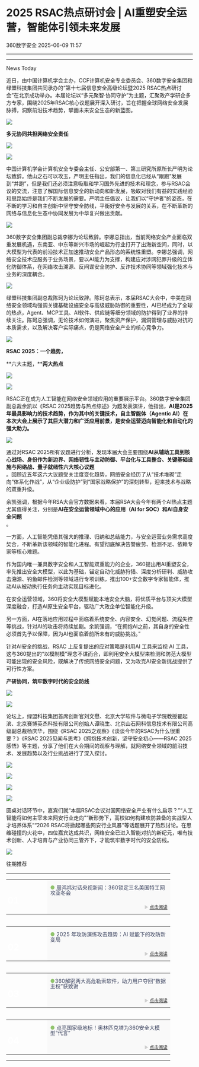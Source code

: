 #  2025 RSAC热点研讨会 | AI重塑安全运营，智能体引领未来发展  
 360数字安全   2025-06-09 11:57  
  
****  
****  
News Today  
  
  
近日，由中国计算机学会主办，CCF计算机安全专业委员会、360数字安全集团和绿盟科技集团共同承办的“第十七届信息安全高级论坛暨2025 RSAC热点研讨会”在北京成功举办。本届论坛以“多元聚智·协同守护”为主题，汇聚政产学研企多方专家，围绕2025年RSAC核心议题展开深入研讨，旨在把握全球网络安全发展脉搏，洞察前沿技术趋势，擘画未来安全生态的新蓝图。  
  
  
![](https://mmbiz.qpic.cn/sz_mmbiz_jpg/pLEuriaaPnU1Rc10xfTRlZ1FDwjZHFicokI5UlynvMicKXVbesU0jhUkY7f8cBQ28jhEtbY8t41BCiadS0jPicfzF2w/640?wx_fmt=jpeg&from=appmsg "")  
  
  
  
**多元协同共担网络安全责任**  
  
![](https://mmbiz.qpic.cn/sz_mmbiz_png/pLEuriaaPnU1Rc10xfTRlZ1FDwjZHFicokphXuvgicwpREGAjThQT0bMibu9bu6uDvbedPhlaucWm0wFxY7UzqZpDQ/640?wx_fmt=png&from=appmsg "")  
  
![](https://mmbiz.qpic.cn/sz_mmbiz_png/pLEuriaaPnU1Rc10xfTRlZ1FDwjZHFicokYh2TfZVP4eufa955UTudAkC1Qib8NaAwlibtJodIhFBibSy8EpAib6odLQ/640?wx_fmt=png&from=appmsg "")  
  
  
  
中国计算机学会计算机安全专委会主任、公安部第一、第三研究所原所长严明为论坛致辞。他山之石可以攻玉，严明主任指出，我们的信息化已经从“跟跑”发展到“并跑”，但是我们还必须注意吸取和学习国外先进的技术和理念，参与RSAC会议的交流，注意了解国际信息安全的新动向和新发展，吸取对我们有益的实践经验和思路始终是我们不断发展的需要。严明主任倡议，让我们以“守护者”的姿态，在不断的学习和自主创新中坚守安全防线，平衡好安全与发展的关系，在不断革新的网络与信息化生态中协同发展为中华复兴做出贡献。  
  
  
![](https://mmbiz.qpic.cn/sz_mmbiz_png/pLEuriaaPnU1Rc10xfTRlZ1FDwjZHFicokfhDrQbKm5B5ZxqpHIicLNYzhDGibagdtpQvtJS9boT4qQ1FzicddicDAAA/640?wx_fmt=png&from=appmsg "")  
  
  
360数字安全集团副总裁李娜为论坛致辞。李娜总指出，当前网络安全产业面临双重发展机遇，东南亚、中东等新兴市场的崛起为行业打开了出海新空间，同时，以大模型为代表的前沿技术正加速推动安全产品形态的系统性重塑。李娜总强调，网络安全技术应服务于业务场景，要以AI能力为支撑，构建应对涉网犯罪升级的立体化防御体系，在网络攻击溯源、反间谍安全防护、反诈技术协同等领域强化技术与业务的深度耦合。  
  
  
![](https://mmbiz.qpic.cn/sz_mmbiz_png/pLEuriaaPnU1Rc10xfTRlZ1FDwjZHFicokeje5FDqlruMdCUxXicuudgOjicubY90ddt2411uOjBytnEJQSBX2JSDg/640?wx_fmt=png&from=appmsg "")  
  
  
绿盟科技集团副总裁陈珂为论坛致辞。陈珂总表示，本届RSAC大会中，中美在网络安全领域均强调关键基础设施安全与高级威胁防御的重要性，AI已经成为了全球的热点，Agent、MCP工具、AI软件、供应链等细分领域的防护得到了业界的持续关注。陈珂总强调，无论技术如何演进，聚焦资产保护，漏洞管理与威胁对抗的本质需求，以及解决客户实际痛点，仍是网络安全产业的核心竞争力。  
  
  
![](https://mmbiz.qpic.cn/sz_mmbiz_png/pLEuriaaPnU1Rc10xfTRlZ1FDwjZHFicokMDVGaKsUeVYFv70XnHZNVNLt5b2qucQDsCclWsMAKY6ymyfn7m6qeA/640?wx_fmt=png&from=appmsg "")  
  
  
**RSAC 2025：一个趋势，**  
  
**六大主题，****两大热点**  
  
![](https://mmbiz.qpic.cn/sz_mmbiz_png/pLEuriaaPnU1Rc10xfTRlZ1FDwjZHFicokphXuvgicwpREGAjThQT0bMibu9bu6uDvbedPhlaucWm0wFxY7UzqZpDQ/640?wx_fmt=png&from=appmsg "")  
  
![](https://mmbiz.qpic.cn/sz_mmbiz_png/pLEuriaaPnU1Rc10xfTRlZ1FDwjZHFicokYh2TfZVP4eufa955UTudAkC1Qib8NaAwlibtJodIhFBibSy8EpAib6odLQ/640?wx_fmt=png&from=appmsg "")  
  
  
  
RSAC正在成为人工智能在网络安全领域应用的重要展示平台。360数字安全集团副总裁余凯以《RSAC 2025趋势与热点综述》为题发表演讲，他指出，**AI是2025年最具影响力的技术趋势，作为其中的关键技术，自主智能体（Agentic AI）在本次大会上展示了其巨大潜力和广泛应用前景，是安全运营迈向智能化和自动化的强大助力。**  
  
  
![](https://mmbiz.qpic.cn/sz_mmbiz_png/pLEuriaaPnU1Rc10xfTRlZ1FDwjZHFicokWvn3nxic8mbic0cibUcrJZcfsWtfhk01IyHP8sCn4iaEESqfqxPxOxVoPQ/640?wx_fmt=png&from=appmsg "")  
  
  
  
通过对RSAC 2025所有议题进行分析，发现本届大会主要围绕**AI从辅助工具到核心战场、身份作为新边界、网络韧性与主动防御、平台化与工具整合、关键基础设施与网络战、量子就绪性六大核心议题**  
。回顾近五年这六大议题受关注度变化趋势，网络安全经历了从“技术堆砌”走向“体系化作战”，从“企业级防护”到“国家战略保护”的深刻转型，迎来技术与战略的双重升级。  
  
  
余凯强调，根据今年RSA大会官方数据来看，本届RSA大会今年有两个AI热点主题尤其值得关注，分别是**AI在安全运营领域中心的应用（AI for SOC）和AI自身安全问题**  
。  
  
  
  
  
  
一方面，人工智能凭借其强大的推理、归纳和总结能力，与安全运营业务需求高度契合，不断革新该领域的智能化进程。有望彻底解决告警疲劳、检测不足、依赖专家等核心难题。  
  
  
作为国内唯一兼具数字安全和人工智能双重能力的企业，360提出用AI重塑安全，率先推出安全大模型，以此为基础，锚定自动化威胁狩猎、深度分析研判、威胁攻击溯源、钓鱼邮件检测等领域进行专项训练，推出100+安全数字专家智能体，推动AI从被动执行任务向主动实现目标进化。  
  
  
在安全运营领域，360将安全大模型赋能本地安全大脑，将优质平台与顶尖大模型深度融合，打造AI原生安全平台，驱动广大政企单位智能化升级。  
  
  
  
  
  
另一方面，AI在落地应用过程中面临着系统安全、内容安全、幻觉问题、流程失控等挑战，针对AI的攻击将持续加剧。余凯强调，“在拥抱AI之前，其自身的安全性必须首先予以保障，因为AI也面临着前所未有的威胁挑战。”   
  
  
针对AI安全的挑战，RSAC 上反复提出的应对策略是利用AI 工具来监视 AI 工具，这与360提出的“以模制模”理念不谋而合，即利用安全大模型来检测和防范大模型可能出现的安全风险，既解决了传统网络安全问题，又为攻克AI安全新挑战提供了可行性方案。  
  
  
**产研协同，筑牢数字时代的安全防线**  
  
![](https://mmbiz.qpic.cn/sz_mmbiz_png/pLEuriaaPnU1Rc10xfTRlZ1FDwjZHFicokphXuvgicwpREGAjThQT0bMibu9bu6uDvbedPhlaucWm0wFxY7UzqZpDQ/640?wx_fmt=png&from=appmsg "")  
  
![](https://mmbiz.qpic.cn/sz_mmbiz_png/pLEuriaaPnU1Rc10xfTRlZ1FDwjZHFicokYh2TfZVP4eufa955UTudAkC1Qib8NaAwlibtJodIhFBibSy8EpAib6odLQ/640?wx_fmt=png&from=appmsg "")  
  
  
  
论坛上，绿盟科技集团首席创新官刘文懋、北京大学软件与微电子学院教授翟起滨、北京赛博英杰科技有限公司创始人谭晓生、北京山石网科信息技术有限公司高级副总裁杨庆华，围绕《RSAC 2025之观察》《谈谈今年的RSAC为什么很重要？》《RSAC 2025见闻与思考》《拥抱技术创新，坚守安全初心——RSAC 2025感悟》等主题，分享了他们在大会期间的观察与理解，就网络安全领域的前沿技术、发展趋势以及行业挑战进行了深入探讨。  
  
  
![](https://mmbiz.qpic.cn/sz_mmbiz_png/pLEuriaaPnU1Rc10xfTRlZ1FDwjZHFicokScXGIrELYZLxlZmGDPEwzGCLgg0NnoPKICkGA6RugRXyRfKPj2U8UA/640?wx_fmt=png&from=appmsg "")  
  
  
![](https://mmbiz.qpic.cn/sz_mmbiz_png/pLEuriaaPnU1Rc10xfTRlZ1FDwjZHFicokDK3JXrPf082y5qC86kk7ZGiboBJL3Sc96iaVSGy4Q0yRF48SMdv0yhRQ/640?wx_fmt=png&from=appmsg "")  
  
![](https://mmbiz.qpic.cn/sz_mmbiz_png/pLEuriaaPnU1Rc10xfTRlZ1FDwjZHFicokwxqPOSn3ttsRqzj37EWwuVhGdj5kuxZWiaWibQLpCZGISSGMLAmLPPeA/640?wx_fmt=png&from=appmsg "")  
  
  
![](https://mmbiz.qpic.cn/sz_mmbiz_png/pLEuriaaPnU1Rc10xfTRlZ1FDwjZHFicokiaKZJ0AeibIOOCXkNTUPSnuaxtZGqvUcN1dVPUpTcAV975v7bcicPica3w/640?wx_fmt=png&from=appmsg "")  
  
  
圆桌对话环节中，嘉宾们就“本届RSAC会议对国网络安全产业有什么启示？”“人工智能将如何主宰未来网安行业走向”“新形势下，高校如何构建攻防兼备的实战型人才培养体系”“2026 RSAC将掀起哪些网安行业风暴”等话题展开了热烈讨论。在思维碰撞的火花中，四位嘉宾达成共识，网络安全已进入智能对抗的新纪元，唯有技术创新、人才培育与产业协同三管齐下，才能筑牢数字时代的安全防线。  
  
  
![](https://mmbiz.qpic.cn/sz_mmbiz_png/pLEuriaaPnU1Rc10xfTRlZ1FDwjZHFicokSuXDIklRB2SuibwpiclGonJiatibkKf4admHeSswl0r8vHfxId53Oa8MOA/640?wx_fmt=png&from=appmsg "")  
  
  
  
  
往期推荐  
  
<table><tbody><tr><td data-colwidth="100.0000%" width="100.0000%" style="border-width: 0px;border-color: rgb(62, 62, 62) rgb(62, 62, 62) rgb(255, 255, 255);border-style: none;padding: 0px 0px 10px;"><section style="min-height: 40px;margin-right: 0%;margin-left: 0%;"><section style="width: 100%;margin-right: auto;margin-bottom: -10px;margin-left: auto;"><table><tbody><tr><td rowspan="2" data-colwidth="25.0000%" width="25.0000%" style="border-color: rgb(62, 62, 62);border-style: none;background-repeat: no-repeat;background-attachment: scroll;vertical-align: bottom;background-image: url(&#34;https://mmbiz.qpic.cn/sz_mmbiz_jpg/pLEuriaaPnU0tuN5tA1BJlrKZweKvNiciawdJEmTiad8icLx7Eqm7Y2lXyIynI7h44r7libK4xAxmibyUfWLoQu9xvKVg/640?wx_fmt=jpeg&amp;from=appmsg&#34;);padding: 0px;background-position: 7.30779% 0% !important;background-size: 245.963% !important;"><section style="margin-right: 0%;margin-bottom: 4px;margin-left: 0%;text-align: left;"><section style="text-align: right;padding-right: 4px;padding-left: 4px;color: rgb(255, 255, 255);font-size: 24px;line-height: 1;"><p style="text-align: left;"><strong><span leaf="">01</span></strong></p></section></section></td><td data-colwidth="75.0000%" width="75.0000%" style="border-color: rgb(62, 62, 62);border-style: none;padding-top: 0px;padding-bottom: 0px;background-color: rgb(249, 249, 249);"><section style="margin-top: 10px;margin-right: 0%;margin-left: 0%;"><section style="color: rgb(140, 140, 140);line-height: 1;font-size: 14px;"><p style=""><span style="color: rgb(145, 196, 110);"><span leaf="">● </span></span><span style="color: rgb(58, 66, 94);"><span leaf="">周鸿祎对话央视新闻：360锁定三名美国特工网攻亚冬会</span></span></p></section></section></td></tr><tr><td data-colwidth="75.0000%" width="75.0000%" style="border-color: rgb(62, 62, 62);border-style: none;padding-top: 0px;padding-bottom: 0px;background-color: rgb(249, 249, 249);"><section style="margin-bottom: 5px;"><section style="line-height: 1;color: rgb(140, 140, 140);font-size: 12px;"><p style="text-align: right;"><span style="color: rgb(208, 208, 208);"><span leaf="">► <a class="normal_text_link" target="_blank" style="" href="https://mp.weixin.qq.com/s?__biz=MzA4MTg0MDQ4Nw==&amp;mid=2247580341&amp;idx=1&amp;sn=684f63cc1e3ebe3c483bc1aefe2532de&amp;scene=21#wechat_redirect" textvalue="点击阅读" data-itemshowtype="0" linktype="text" data-linktype="2">点击阅读</a></span></span></p></section></section></td></tr></tbody></table></section></section></td></tr><tr><td data-colwidth="100.0000%" width="100.0000%" style="border-width: 0px;border-color: rgb(62, 62, 62) rgb(62, 62, 62) rgb(255, 255, 255);border-style: none;padding: 0px 0px 10px;"><section style="min-height: 40px;margin-right: 0%;margin-left: 0%;"><section style="width: 100%;margin-right: auto;margin-bottom: -10px;margin-left: auto;"><table><tbody><tr><td rowspan="2" data-colwidth="25.0000%" width="25.0000%" style="border-color: rgb(62, 62, 62);border-style: none;background-repeat: no-repeat;background-attachment: scroll;vertical-align: bottom;background-image: url(&#34;https://mmbiz.qpic.cn/sz_mmbiz_jpg/pLEuriaaPnU0tuN5tA1BJlrKZweKvNiciawniaZPVqmw9F7VpOV3IsdhB2tzX7DvUe7YKklvQZrmmbgPpPzNGRGe7g/640?wx_fmt=jpeg&amp;from=appmsg&#34;);padding: 0px;background-position: 54.6466% 0% !important;background-size: 149.372% !important;"><section style="margin-right: 0%;margin-bottom: 4px;margin-left: 0%;"><section style="text-align: right;padding-right: 4px;padding-left: 4px;color: rgb(255, 255, 255);font-size: 24px;line-height: 1;"><p style="text-align: left;"><strong><span leaf="">02</span></strong></p></section></section></td><td data-colwidth="75.0000%" width="75.0000%" style="border-color: rgb(62, 62, 62);border-style: none;padding-top: 0px;padding-bottom: 0px;background-color: rgb(249, 249, 249);"><section style="margin-top: 10px;margin-right: 0%;margin-left: 0%;"><section style="color: rgb(140, 140, 140);line-height: 1;font-size: 14px;"><p style=""><span style="color: rgb(145, 196, 110);"><span leaf="">● </span></span><span style="color: rgb(58, 66, 94);"><span leaf="">2025 年攻防演练攻击趋势：AI 赋能下的攻防新变局</span></span></p></section></section></td></tr><tr><td data-colwidth="75.0000%" width="75.0000%" style="border-color: rgb(62, 62, 62);border-style: none;padding-top: 0px;padding-bottom: 0px;background-color: rgb(249, 249, 249);"><section style="margin-bottom: 5px;"><section style="line-height: 1;color: rgb(140, 140, 140);font-size: 12px;"><p style="text-align: right;"><span style="color: rgb(208, 208, 208);"><span leaf="">► <a class="normal_text_link" target="_blank" style="" href="https://mp.weixin.qq.com/s?__biz=MzA4MTg0MDQ4Nw==&amp;mid=2247580469&amp;idx=1&amp;sn=adcbfad83ff9a7a2b0e1548f2b456c00&amp;scene=21#wechat_redirect" textvalue="点击阅读" data-itemshowtype="0" linktype="text" data-linktype="2">点击阅读</a></span></span></p></section></section></td></tr></tbody></table></section></section></td></tr><tr><td data-colwidth="100.0000%" width="100.0000%" style="border-width: 0px;border-color: rgb(62, 62, 62) rgb(62, 62, 62) rgb(255, 255, 255);border-style: none;padding: 0px 0px 10px;"><section style="min-height: 40px;margin-right: 0%;margin-left: 0%;"><section style="width: 100%;margin-right: auto;margin-bottom: -10px;margin-left: auto;"><table><tbody><tr><td rowspan="2" data-colwidth="25.0000%" width="25.0000%" style="border-color: rgb(62, 62, 62);border-style: none;background-repeat: no-repeat;background-attachment: scroll;vertical-align: bottom;background-image: url(&#34;https://mmbiz.qpic.cn/sz_mmbiz_jpg/pLEuriaaPnU0tuN5tA1BJlrKZweKvNiciawh7zr2aZmQzJMq0s6DmYOMHGQUKnAGlQKLbBXxw8q2lZmZkEVE66scw/640?wx_fmt=jpeg&amp;from=appmsg&#34;);padding: 0px;background-position: 48.3801% 0% !important;background-size: 172.324% !important;"><section style="margin-right: 0%;margin-bottom: 4px;margin-left: 0%;"><section style="text-align: right;padding-right: 4px;padding-left: 4px;color: rgb(255, 255, 255);font-size: 24px;line-height: 1;"><p style="text-align: left;"><strong><span leaf="">03</span></strong></p></section></section></td><td data-colwidth="75.0000%" width="75.0000%" style="border-color: rgb(62, 62, 62);border-style: none;padding-top: 0px;padding-bottom: 0px;background-color: rgb(249, 249, 249);"><section style="margin-top: 10px;margin-right: 0%;margin-left: 0%;"><section style="color: rgb(140, 140, 140);line-height: 1;font-size: 14px;"><p style=""><span style="color: rgb(145, 196, 110);"><span leaf="">●</span></span><span style="color: rgb(202, 29, 24);"></span><span style="color: rgb(58, 66, 94);"><span leaf="">360解密两大高危勒索软件，助力用户夺回“数据主权”获致谢</span></span></p></section></section></td></tr><tr><td data-colwidth="75.0000%" width="75.0000%" style="border-color: rgb(62, 62, 62);border-style: none;padding-top: 0px;padding-bottom: 0px;background-color: rgb(249, 249, 249);"><section style="margin-bottom: 5px;"><section style="line-height: 1;color: rgb(140, 140, 140);font-size: 12px;"><p style="text-align: right;"><span style="color: rgb(208, 208, 208);"><span leaf="">► <a class="normal_text_link" target="_blank" style="" href="https://mp.weixin.qq.com/s?__biz=MzA4MTg0MDQ4Nw==&amp;mid=2247580589&amp;idx=1&amp;sn=d2c039600cc794dddbae5917fce7ce06&amp;scene=21#wechat_redirect" textvalue="点击阅读" data-itemshowtype="0" linktype="text" data-linktype="2">点击阅读</a></span></span></p></section></section></td></tr></tbody></table></section></section></td></tr><tr><td data-colwidth="100.0000%" width="100.0000%" style="border-width: 0px;border-color: rgb(62, 62, 62) rgb(62, 62, 62) rgb(255, 255, 255);border-style: none;padding: 0px 0px 10px;"><section style="min-height: 40px;margin-right: 0%;margin-left: 0%;"><section style="width: 100%;margin-right: auto;margin-bottom: -10px;margin-left: auto;"><table><tbody><tr><td rowspan="2" data-colwidth="25.0000%" width="25.0000%" style="border-color: rgb(62, 62, 62);border-style: none;background-repeat: no-repeat;background-attachment: scroll;vertical-align: bottom;background-image: url(&#34;https://mmbiz.qpic.cn/sz_mmbiz_jpg/pLEuriaaPnU0tuN5tA1BJlrKZweKvNiciawln0ibWIAicic2zcX6Ed7VnJLhfgP0AjhFu9ft6ticelC9iaiaBYkyNpibZvcQ/640?wx_fmt=jpeg&amp;from=appmsg&#34;);padding: 0px;background-position: 0% 0% !important;background-size: 133.963% !important;"><section style="margin-right: 0%;margin-bottom: 4px;margin-left: 0%;"><section style="text-align: right;padding-right: 4px;padding-left: 4px;color: rgb(255, 255, 255);font-size: 24px;line-height: 1;"><p style="text-align: left;"><strong><span leaf="">04</span></strong></p></section></section></td><td data-colwidth="75.0000%" width="75.0000%" style="border-color: rgb(62, 62, 62);border-style: none;padding-top: 0px;padding-bottom: 0px;background-color: rgb(249, 249, 249);"><section style="margin-top: 10px;margin-right: 0%;margin-left: 0%;"><section style="color: rgb(140, 140, 140);line-height: 1;font-size: 14px;"><p style=""><span style="color: rgb(145, 196, 110);"><span leaf="">● </span></span><span style="color: rgb(58, 66, 94);"><span leaf="">点亮国家级地标！奥林匹克塔为360安全大模型“代言”</span></span></p></section></section></td></tr><tr><td data-colwidth="75.0000%" width="75.0000%" style="border-color: rgb(62, 62, 62);border-style: none;padding-top: 0px;padding-bottom: 0px;background-color: rgb(249, 249, 249);"><section style="margin-bottom: 5px;"><section style="line-height: 1;color: rgb(140, 140, 140);font-size: 12px;"><p style="text-align: right;"><span style="color: rgb(208, 208, 208);"><span leaf="">► <a class="normal_text_link" target="_blank" style="" href="https://mp.weixin.qq.com/s?__biz=MzA4MTg0MDQ4Nw==&amp;mid=2247580478&amp;idx=1&amp;sn=dffe5ca8447689b55060387a14caa450&amp;scene=21#wechat_redirect" textvalue="点击阅读" data-itemshowtype="0" linktype="text" data-linktype="2">点击阅读</a></span></span></p></section></section></td></tr></tbody></table></section></section></td></tr></tbody></table>  
  
  
